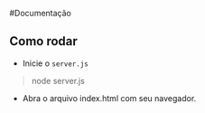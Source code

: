 #Documentação

## Como rodar

- Inicie o `server.js`
> node server.js

- Abra o arquivo index.html com seu navegador.

